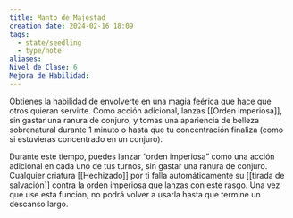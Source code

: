 ```yaml
---
title: Manto de Majestad
creation date: 2024-02-16 18:09
tags:
  - state/seedling
  - type/note
aliases: 
Nivel de Clase: 6
Mejora de Habilidad:
---
```

Obtienes la habilidad de envolverte en una magia feérica que hace que otros quieran servirte. Como acción adicional, lanzas [[Orden imperiosa]], sin gastar una ranura de conjuro, y tomas una apariencia de belleza sobrenatural durante 1 minuto o hasta que tu concentración finaliza (como si estuvieras concentrado en un conjuro).

Durante este tiempo, puedes lanzar “orden imperiosa” como una acción adicional en cada uno de
tus turnos, sin gastar una ranura de conjuro.
Cualquier criatura [[Hechizado]] por ti falla automáticamente su [[tirada de salvación]] contra la orden
imperiosa que lanzas con este rasgo.
Una vez que use esta función, no podrá volver a usarla hasta que termine un descanso largo.

